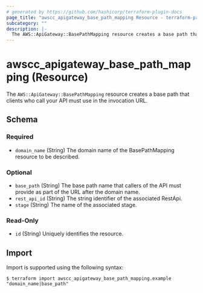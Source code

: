 ```yaml
---
# generated by https://github.com/hashicorp/terraform-plugin-docs
page_title: "awscc_apigateway_base_path_mapping Resource - terraform-provider-awscc"
subcategory: ""
description: |-
  The AWS::ApiGateway::BasePathMapping resource creates a base path that clients who call your API must use in the invocation URL.
---
```


# awscc_apigateway_base_path_mapping (Resource)

The ``AWS::ApiGateway::BasePathMapping`` resource creates a base path that clients who call your API must use in the invocation URL.



<!-- schema generated by tfplugindocs -->
## Schema

### Required

- `domain_name` (String) The domain name of the BasePathMapping resource to be described.

### Optional

- `base_path` (String) The base path name that callers of the API must provide as part of the URL after the domain name.
- `rest_api_id` (String) The string identifier of the associated RestApi.
- `stage` (String) The name of the associated stage.

### Read-Only

- `id` (String) Uniquely identifies the resource.

## Import

Import is supported using the following syntax:

```shell
$ terraform import awscc_apigateway_base_path_mapping.example "domain_name|base_path"
```
